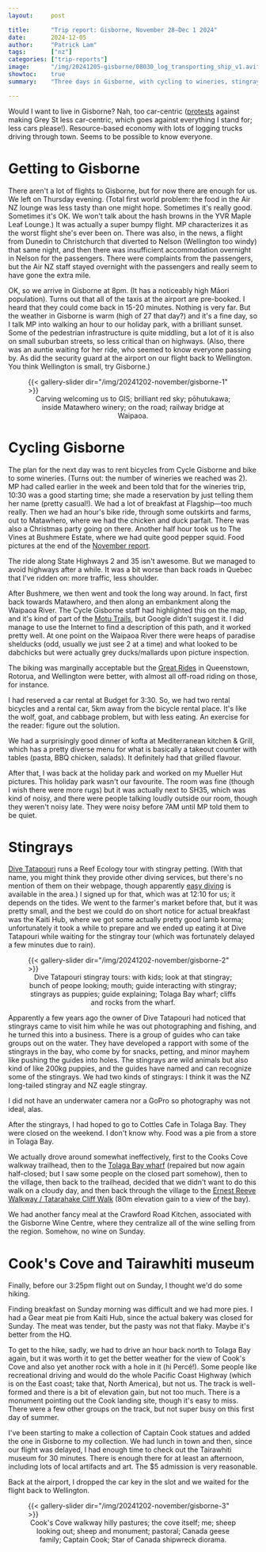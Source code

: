 ```yaml
---
layout:     post

title:      "Trip report: Gisborne, November 28–Dec 1 2024"
date:       2024-12-05
author:     "Patrick Lam"
tags:       ["nz"]
categories: ["trip-reports"]
image:      "/img/20241205-gisborne/08030_log_transporting_ship_v1.avif"
showtoc:    true
summary:    "Three days in Gisborne, with cycling to wineries, stingrays, and walking at Cook's Cove."

---
```


<style>
.post-heading h1  { color: white; background-color: #aaa; background-color: rgba(192,192,192,0.8); padding: 0.5em; text-shadow: 2px 2px 2px grey; }
.meta { color: white; }
</style>

Would I want to live in Gisborne? Nah, too car-centric
([protests](https://www.1news.co.nz/2024/11/07/gisborne-councillors-face-protesters-over-grey-st-trial/)
against making Grey St less car-centric, which goes against everything I stand for; less cars please!). Resource-based economy with lots of logging trucks driving through town.
Seems to be possible to know everyone.

# Getting to Gisborne

There aren't a lot of flights to Gisborne, but for now there are
enough for us. We left on Thursday evening.  (Total first world
problem: the food in the Air NZ lounge was less tasty than one might
hope. Sometimes it's really good. Sometimes it's OK. We won't talk
about the hash browns in the YVR Maple Leaf Lounge.) It was actually a
super bumpy flight. MP characterizes it as the worst flight she's ever
been on. There was also, in the news, a flight from Dunedin to
Christchurch that diverted to Nelson (Wellington too windy) that same
night, and then there was insufficient accommodation overnight in Nelson for the
passengers. There were complaints from the passengers, but the Air NZ staff
stayed overnight with the passengers and really seem to have gone the extra mile.

OK, so we arrive in Gisborne at 8pm. (It has a noticeably high Māori
population).  Turns out that all of the taxis at the airport are
pre-booked. I heard that they could come back in 15-20
minutes. Nothing is very far. But the weather in Gisborne is warm
(high of 27 that day?) and it's a fine day, so I talk MP into walking an hour to
our holiday park, with a brilliant sunset.  Some of the pedestrian
infrastructure is quite middling, but a lot of it is also on small
suburban streets, so less critical than on highways. (Also, there was
an auntie waiting for her ride, who seemed to know everyone passing
by. As did the security guard at the airport on our flight back to
Wellington.  You think Wellington is small, try Gisborne.)

<figure>
{{< gallery-slider dir="/img/20241202-november/gisborne-1" >}}
<figcaption style="text-align:center">Carving welcoming us to GIS; brilliant red sky; pōhutukawa; inside Matawhero winery; on&nbsp;the&nbsp;road; railway bridge at Waipaoa.</figcaption>
</figure>

# Cycling Gisborne

The plan for the next day was to rent bicycles from Cycle Gisborne and
bike to some wineries. (Turns out: the number of wineries we
reached was 2). MP had called earlier in the week and been told that for
the wineries trip, 10:30 was a good starting time; she made a
reservation by just telling them her name (pretty casual!). We had a
lot of breakfast at Flagship&mdash;too much really. Then we had an
hour's bike ride, through some outskirts and farms, out to Matawhero,
where we had the chicken and duck parfait. There was also a Christmas
party going on there.  Another half hour took us to The Vines at
Bushmere Estate, where we had quite good pepper squid. Food pictures
at the end of the [November report](/post/20241202-november#food).

The ride along State Highways 2 and 35 isn't awesome. But we managed
to avoid highways after a while. It was a bit worse than back roads in
Quebec that I've ridden on: more traffic, less shoulder.

After Bushmere, we then went and took the
long way around. In fact, first back towards Matawhero, and then along
an embankment along the Waipaoa River. The Cycle Gisborne staff had
highlighted this on the map, and it's kind of part of the [Motu
Trails](https://motutrails.co.nz/), but Google didn't suggest it. I
did manage to use the Internet to find a description of this path, and
it worked pretty well. At one point on the Waipaoa River there were
heaps of paradise shelducks (odd, usually we just see 2 at a time) and
what looked to be dabchicks but were actually grey ducks/mallards upon
picture inspection.

The biking was marginally acceptable but the [Great Rides](https://www.nzcycletrail.com/find-your-ride/23-great-rides/) in
Queenstown, Rotorua, and Wellington were better, with almost all
off-road riding on those, for instance.

I had reserved a car rental at Budget for 3:30. So, we had two rental
bicycles and a rental car, 5km away from the bicycle rental
place. It's like the wolf, goat, and cabbage problem, but with less
eating. An exercise for the reader: figure out the solution.

We had a surprisingly good dinner of kofta at Mediterranean kitchen & Grill,
which has a pretty diverse menu for what is basically a takeout counter with tables
(pasta, BBQ chicken, salads). It definitely had that grilled flavour.

After that, I was back at the holiday park and worked on my Mueller Hut pictures.
This holiday park wasn't our favourite. The room was fine (though I wish there were more
rugs) but it was actually next to SH35, which was kind of noisy, and there were people
talking loudly outside our room, though they weren't noisy late. They were noisy before 7AM until
MP told them to be quiet.

# Stingrays

[Dive Tatapouri](https://www.divetatapouri.com/) runs a Reef Ecology
tour with stingray petting.  (With that name, you might think they
provide other diving services, but there's no mention of them on their
webpage, though apparently [easy
diving](https://www.divepacific.co.nz/post/divers-guide-poverty-bay-east-coast)
is available in the area.)  I signed up for that, which was at 12:10 for us; it
depends on the tides. We went to the farmer's market before that, but
it was pretty small, and the best we could do on short notice for
actual breakfast was the Kaiti Hub, where we got some actually pretty
good lamb korma; unfortunately it took a while to prepare and we ended
up eating it at Dive Tatapouri while waiting for the stingray tour
(which was fortunately delayed a few minutes due to rain).

<figure>
{{< gallery-slider dir="/img/20241202-november/gisborne-2" >}}
<figcaption style="text-align:center">Dive Tatapouri stingray tours: with kids; look at that stingray; bunch of peope looking; mouth; guide interacting with stingray; stingrays as puppies; guide explaining; Tolaga Bay wharf; cliffs and rocks from the wharf.</figcaption>
</figure>

Apparently a few years ago the owner of Dive Tatapouri had noticed
that stingrays came to visit him while he was out photographing and
fishing, and he turned this into a business. There is a group of
guides who can take groups out on the water. They have developed a
rapport with some of the stingrays in the bay, who come by for snacks,
petting, and minor mayhem like pushing the guides into holes. The
stingrays are wild animals but also kind of like 200kg puppies, and
the guides have named and can recognize some of the stingrays. We had two kinds of
stingrays: I think it was the NZ long-tailed stingray and NZ eagle
stingray.

I did not have an underwater camera nor a GoPro so photography was not ideal, alas.

After the stingrays, I had hoped to go to Cottles Cafe in Tolaga Bay.
They were closed on the weekend. I don't know why. Food was a pie from a store in
Tolaga Bay.

We actually drove around somewhat ineffectively, first to the Cooks
Cove walkway trailhead, then to the [Tolaga Bay
wharf](https://www.tairawhitigisborne.co.nz/listings/operator/1418/tolaga-bay-wharf)
(repaired but now again half-closed; but I saw some people on the
closed part somehow), then to the village, then back to the trailhead, decided that
we didn't want to do this walk on a cloudy day, and then back through the village to the [Ernest
Reeve Walkway / Tatarahake Cliff Walk](https://www.rankers.co.nz/experiences/10274-Tatarahake_Cliff_Walk_Tolaga_Bay) (80m elevation gain to a view of the bay).

We had another fancy meal at the Crawford Road Kitchen, associated with the Gisborne Wine Centre,
where they centralize all of the wine selling from the region. Somehow, no wine on Sunday.

# Cook's Cove and Tairawhiti museum

Finally, before our 3:25pm flight out on Sunday, I thought we'd do
some hiking.

Finding breakfast on Sunday morning was
difficult and we had more pies. I had a Gear meat pie from Kaiti Hub, since
the actual bakery was closed for Sunday. The meat was tender, but the
pasty was not that flaky. Maybe it's better from the HQ.

To get to the hike, sadly, we had to drive an hour back north to
Tolaga Bay again, but it was worth it to get the better weather for
the view of Cook's Cove and also yet another rock with a hole in it
(hi Percé!).  Some people like recreational driving and would do the
whole Pacific Coast Highway (which is on the East coast; take that,
North America), but not us.  The track is well-formed and there is a
bit of elevation gain, but not too much. There is a monument pointing
out the Cook landing site, though it's easy to miss. There were a few
other groups on the track, but not super busy on this first day of
summer.

I've been starting to make a collection of Captain Cook statues and
added the one in Gisborne to my collection.  We had lunch in town and
then, since our flight was delayed, I had enough time to check out the
Tairawhiti museum for 30 minutes. There is enough there for at least
an afternoon, including lots of local artifacts and art. The $5
admission is very reasonable.

Back at the airport, I dropped the car key in the slot and we waited
for the flight back to Wellington.

<figure>
{{< gallery-slider dir="/img/20241202-november/gisborne-3" >}}
<figcaption style="text-align:center">Cook's Cove walkway hilly pastures; the cove itself; me; sheep looking out; sheep and monument; pastoral; Canada geese family; Captain Cook; Star of Canada shipwreck diorama.</figcaption>
</figure>
